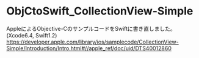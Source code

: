 # ObjCtoSwift_CollectionView-Simple
AppleによるObjective-CのサンプルコードをSwiftに書き直しました。(Xcode6.4, Swift1.2)
https://developer.apple.com/library/ios/samplecode/CollectionView-Simple/Introduction/Intro.html#//apple_ref/doc/uid/DTS40012860
